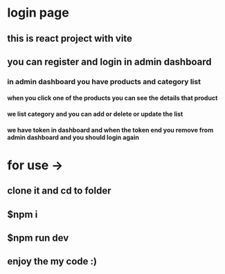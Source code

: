 # login page
## this is react project with vite  
## you can register and login in admin dashboard
### in admin dashboard you have products and category list
#### when you click one of the products you can see the details that product
#### we list category and you can add or delete or update the list
#### we have token in dashboard and when the token end you remove from admin dashboard and you should login again
# for use ->
## clone it and cd to folder
## $npm i
## $npm run dev
## enjoy the my code :)
